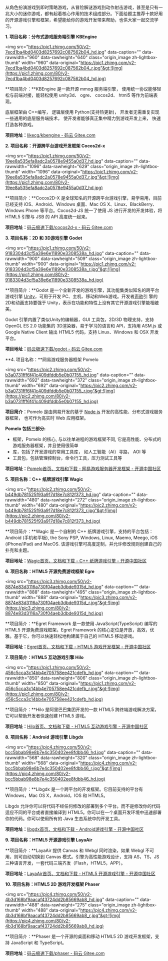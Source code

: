 从角色扮演游戏到即时策略游戏，从冒险解谜游戏到动作射击游戏，甚至是只有一兆大小的迷你游戏，都有起着核心作用的技术组成部分。下面给题主推荐十款好用的开源游戏引擎和框架，希望能给你的游戏开发带来帮助，也供大家一起交流学习。

**1. 项目名称：分布式游戏服务端引擎 KBEngine**

&lt;img src="https://pic1.zhimg.com/50/v2-7ecd1ba4bd0403d8257692c087562b04_hd.jpg" data-caption="" data-rawwidth="960" data-rawheight="640" class="origin_image zh-lightbox-thumb" width="960" data-original="https://pic1.zhimg.com/v2-7ecd1ba4bd0403d8257692c087562b04_r.jpg"&gt;![img](https://pic1.zhimg.com/80/v2-7ecd1ba4bd0403d8257692c087562b04_hd.jpg)

**项目简介：**KBEngine 是一款开源 mmog 服务端引擎， 使用统一协议能够轻松与前端对接，能轻松使用 unity3d、 ogre、 cocos2d、 html5 等作为前端表现。

底层框架由 C++编写， 逻辑层使用 Python(支持热更新)， 开发者无需重复实现一些通用的底层服务端技术， 使开发者能够真正集中精力到游戏开发上来， 快速打造各种游戏。

**项目地址：**[likecg/kbengine - 码云 Gitee.com](https://link.zhihu.com/?target=https%3A//gitee.com/likecg/kbengine)

**2. 项目名称：开源跨平台游戏开发框架 Cocos2d-x**

&lt;img src="https://pic1.zhimg.com/50/v2-19ee8a535efa8adc2a0578e9455a0d37_hd.jpg" data-caption="" data-rawwidth="1096" data-rawheight="629" class="origin_image zh-lightbox-thumb" width="1096" data-original="https://pic1.zhimg.com/v2-19ee8a535efa8adc2a0578e9455a0d37_r.jpg"&gt;![img](https://pic1.zhimg.com/80/v2-19ee8a535efa8adc2a0578e9455a0d37_hd.jpg)

**项目简介：**Cocos2D-X 是全球知名的开源跨平台游戏引擎，易学易用，目前已经支持 iOS、Android、Windows 桌面、Mac OS X、Linux、BlackBerry、Windows Phone 等平台。Cocos2d-JS 统一了使用 JS 进行开发的开发体验，将 HTML5 引擎与 JSB 的 API 高度统一起来。

**项目地址：**[码云极速下载/cocos2d-x - 码云 Gitee.com](https://link.zhihu.com/?target=https%3A//gitee.com/mirrors/cocos2d-x)

**3. 项目名称：2D 和 3D游戏引擎 Godot**

&lt;img src="https://pic1.zhimg.com/50/v2-9183304d3cf5a39e6e11890e3308538a_hd.jpg" data-caption="" data-rawwidth="900" data-rawheight="509" class="origin_image zh-lightbox-thumb" width="900" data-original="https://pic1.zhimg.com/v2-9183304d3cf5a39e6e11890e3308538a_r.jpg"&gt;![img](https://pic1.zhimg.com/80/v2-9183304d3cf5a39e6e11890e3308538a_hd.jpg)

**项目简介：**Godot 是一个全新开发的游戏引擎，其功能集类似知名的跨平台游戏引擎 [Unity](https://link.zhihu.com/?target=http%3A//www.oschina.net/p/unity3d)，可用于开发 PC、主机、移动和Web游戏。开发者[声称](https://link.zhihu.com/?target=http%3A//www.phoronix.com/scan.php%3Fpage%3Dnews_item%26px%3DMTU1ODg)引 擎的2D和动画支持要强于 Unity，表示在功能和特性上没有其它开源游戏引擎能相媲美。

Godot 引擎内置了类似Unity的编辑器，GUI 工具包，2D/3D 物理支持，支持 OpenGL ES 2.0 功能集的 3D渲染器，易于学习的语言和 API，支持用 ASM.js 或 Google Native Client 输出 HTML5 代码，支持  Linux、Windows 和 OSX 开发平台。

**项目地址：**[码云极速下载/godot - 码云 Gitee.com](https://link.zhihu.com/?target=https%3A//gitee.com/mirrors/godot)

**4.  项目名称：**网易游戏服务器框架 Pomelo

&lt;img src="https://pic2.zhimg.com/50/v2-b3a0731fff6f41c409dfddb5e0b07155_hd.jpg" data-caption="" data-rawwidth="692" data-rawheight="372" class="origin_image zh-lightbox-thumb" width="692" data-original="https://pic2.zhimg.com/v2-b3a0731fff6f41c409dfddb5e0b07155_r.jpg"&gt;![img](https://pic2.zhimg.com/80/v2-b3a0731fff6f41c409dfddb5e0b07155_hd.jpg)

**项目简介**：Pomelo 是由网易开发的基于 [Node.js](https://link.zhihu.com/?target=http%3A//www.oschina.net/p/nodejs) 开发的高性能、分布式游戏服务器框架， 也可作为高实时 Web 应用框架。

**Pomelo 包括三部分:**

- 框架，Pomelo 的核心, 与以往单进程的游戏框架不同, 它是高性能、分布式的游戏服务器框架，并且使用很简单
- 库，包括了开发游戏的常用工具库， 如人工智能（AI）寻路， AOI 等
- 工具包，包括管理控制台，命令行工具，压力测试工具等

**项目地址：**[Pomelo首页、文档和下载 - 网易游戏服务器开发框架 - 开源中国社区](https://link.zhihu.com/?target=https%3A//www.oschina.net/p/pomelo)

**5. 项目名称：C++ 纸牌游戏引擎 Wagic**

&lt;img src="https://pic2.zhimg.com/50/v2-b449db781525f93a917d18e7c812f373_hd.jpg" data-caption="" data-rawwidth="480" data-rawheight="272" class="origin_image zh-lightbox-thumb" width="480" data-original="https://pic2.zhimg.com/v2-b449db781525f93a917d18e7c812f373_r.jpg"&gt;![img](https://pic2.zhimg.com/80/v2-b449db781525f93a917d18e7c812f373_hd.jpg)

**项目简介：**Wagic 是一个自制的 C++ 纸牌游戏引擎，支持的平台包括：Android (手机和平板), the Sony PSP, Windows, Linux, Maemo, Meego, iOS (iPhone/iPad) and MacOS. 该游戏引擎可高度定制，并允许修改规则创建自己的扑克和主题。

**项目地址：**[Wagic首页、文档和下载 - C++ 纸牌游戏引擎 - 开源中国社区](https://link.zhihu.com/?target=https%3A//www.oschina.net/p/wagic)

**6. 项目名称：HTML5 开源免费游戏框架 Egre**

&lt;img src="https://pic3.zhimg.com/50/v2-8874e83d3116a730f04aeb3dbde9315d_hd.jpg" data-caption="" data-rawwidth="888" data-rawheight="495" class="origin_image zh-lightbox-thumb" width="888" data-original="https://pic3.zhimg.com/v2-8874e83d3116a730f04aeb3dbde9315d_r.jpg"&gt;![img](https://pic3.zhimg.com/80/v2-8874e83d3116a730f04aeb3dbde9315d_hd.jpg)

**项目简介：**Egret Framework 是一款使用 JavaScript(TypeScript) 编写的 HTML5 开源免费游戏框架。Egret Framework 的核心定位是开放，高效，优雅。基于它，你可以快速轻松地构建属于自己的 HTML5 移动游戏。

**项目地址：**[Egret首页、文档和下载 - HTML5 游戏开发框架 - 开源中国社区](https://link.zhihu.com/?target=https%3A//www.oschina.net/p/egret)

**7. 项目简介：HTML5 互动游戏引擎 Hilo**

&lt;img src="https://pic1.zhimg.com/50/v2-456c5cca3c14bb4e705758ee421cdefb_hd.jpg" data-caption="" data-rawwidth="850" data-rawheight="806" class="origin_image zh-lightbox-thumb" width="850" data-original="https://pic1.zhimg.com/v2-456c5cca3c14bb4e705758ee421cdefb_r.jpg"&gt;![img](https://pic1.zhimg.com/80/v2-456c5cca3c14bb4e705758ee421cdefb_hd.jpg)

**项目简介：**Hilo 是阿里巴巴集团开发的一款 HTML5 跨终端游戏解决方案，它可以帮助开发者快速创建 HTML5 游戏。

**项目地址：**[Hilo首页、文档和下载 - HTML5 互动游戏引擎 - 开源中国社区](https://link.zhihu.com/?target=https%3A//www.oschina.net/p/hilo)

**8. 项目名称：Android 游戏引擎 Libgdx**

&lt;img src="https://pic4.zhimg.com/50/v2-bcc5bbab98e8b7e4c350402ee8fdbb46_hd.jpg" data-caption="" data-rawwidth="568" data-rawheight="320" class="origin_image zh-lightbox-thumb" width="568" data-original="https://pic4.zhimg.com/v2-bcc5bbab98e8b7e4c350402ee8fdbb46_r.jpg"&gt;![img](https://pic4.zhimg.com/80/v2-bcc5bbab98e8b7e4c350402ee8fdbb46_hd.jpg)

**项目简介：**Libgdx 是一个跨平台的开发框架。它目前支持的平台有 Windows，Mac OS X，Android，IOS 和 HTML5。

Libgdx 允许你可以将代码不经任何修改的部署到多个平台。而不是修改你的代码适应不同的平台或者直接编译到 HTML5。你可以在一个桌面开发环境中迅速部署你的代码。你可以使用所有的 Java 生态系统中的开发工具。

**项目地址：**[libgdx首页、文档和下载 - Android游戏引擎 - 开源中国社区](https://link.zhihu.com/?target=https%3A//www.oschina.net/p/libgdx)

**9. 项目名称：HTML5 开源游戏引擎 LayaAir**

**项目简介：**LayaAir 提供 Canvas 和 Webgl 同时渲染，如果 Webgl 不可用，则可自动切换到 Canvas 模式。引擎为高性能游戏设计，支持 AS，TS，JS三种语言开发，一套代码三端齐发（Flash，HTML5，APP）。

**项目地址：**[LayaAir首页、文档和下载 - HTML5 开源游戏引擎 - 开源中国社区](https://link.zhihu.com/?target=https%3A//www.oschina.net/p/layaair)

**10. 项目名称：HTML5 2D 游戏开发框架 Phaser**

&lt;img src="https://pic4.zhimg.com/50/v2-4b3d168bf9aacaf43724dd2b85669ab8_hd.jpg" data-caption="" data-rawwidth="488" data-rawheight="275" class="origin_image zh-lightbox-thumb" width="488" data-original="https://pic4.zhimg.com/v2-4b3d168bf9aacaf43724dd2b85669ab8_r.jpg"&gt;![img](https://pic4.zhimg.com/80/v2-4b3d168bf9aacaf43724dd2b85669ab8_hd.jpg)

**项目简介：**Phaser 是一个开源的桌面和移动 HTML5 2D 游戏开发框架，支持 JavaScript 和 TypeScript。

**项目地址：**[码云极速下载/phaser - 码云 Gitee.com](https://link.zhihu.com/?target=https%3A//gitee.com/mirrors/phaser)